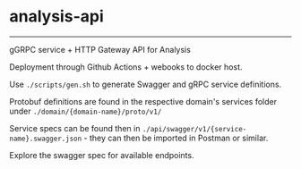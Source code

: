# analysis-api

<hr>

gGRPC service + HTTP Gateway API for Analysis

Deployment through Github Actions + webooks to docker host.

Use `./scripts/gen.sh` to generate Swagger and gRPC service definitions.

Protobuf definitions are found in the respective domain's services folder under `./domain/{domain-name}/proto/v1/`

Service specs can be found then in `./api/swagger/v1/{service-name}.swagger.json` - they can then be imported in Postman or similar.

Explore the swagger spec for available endpoints.
